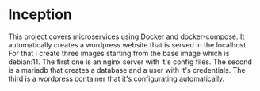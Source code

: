 # Inception

This project covers microservices using Docker and docker-compose.
It automatically creates a wordpress website that is served in the localhost.
For that I create three images starting from the base image which is debian:11. The first one is an nginx server with it's config files.
The second is a mariadb that creates a database and a user with it's credentials. The third is a wordpress container that it's configurating automatically.
